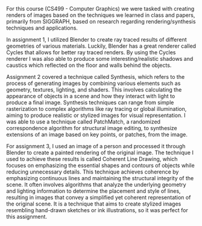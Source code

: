 For this course (CS499 - Computer Graphics) we were tasked with creating renders of images based on the techniques we learned in class and papers, primarily from SIGGRAPH, based on research regarding rendering/synthesis techniques and applications.

In assignment 1, I utilized Blender to create ray traced results of different geometries of various materials. Luckily, Blender has a great renderer called Cycles that allows for better ray traced renders.
By using the Cycles renderer I was also able to produce some interesting/realistic shadows and caustics which reflected on the floor and walls behind the objects.

Assignment 2 covered a technique called Synthesis, which refers to the process of generating images by combining various elements such as geometry, textures, lighting, and shaders. This involves calculating the appearance of objects in a scene 
and how they interact with light to produce a final image. Synthesis techniques can range from simple rasterization to complex algorithms like ray tracing or global illumination, aiming to produce realistic or stylized images for visual representation.
I was able to use a technique called PatchMatch, a randomized correspondence algorithm for structural image editing, to synthesize extensions of an image based on key points, or patches, from the image.

For assignment 3, I used an image of a person and processed it through Blender to create a painted rendering of the original image. The technique I used to achieve these results is called Coherent Line Drawing, which focuses on emphasizing the essential 
shapes and contours of objects while reducing unnecessary details. This technique achieves coherence by emphasizing continuous lines and maintaining the structural integrity of the scene. It often involves algorithms that analyze the underlying geometry 
and lighting information to determine the placement and style of lines, resulting in images that convey a simplified yet coherent representation of the original scene. It is a technique that aims to create stylized images resembling hand-drawn sketches 
or ink illustrations, so it was perfect for this assignment.
